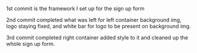 1st commit is the framework I set up for the sign up form 

2nd commit completed what was left for left container background img, logo staying fixed, and white bar for logo to be present on background img.

3rd commit completed right container added style to it and cleaned up the whole sign up form.